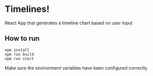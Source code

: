 # Timelines!
React App that generates a timeline chart based on user input

## How to run

```
npm install
npm run build
npm run start
```

Make sure the environment variables have been configured correctly.
